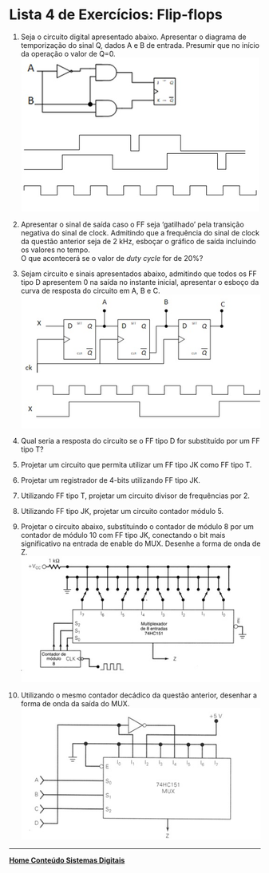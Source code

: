 # Lista 4 de Exercícios: Flip-flops

1.	Seja o circuito digital apresentado abaixo. Apresentar o diagrama de temporização do sinal Q, dados A e B de entrada. 
Presumir que no início da operação o valor de Q=0.  
![Circuitos questão 4.1](/sisdig_aulas/images_sisdig/circuitosexercicio4_1.jpg) 

2.	Apresentar o sinal de saída caso o FF seja ‘gatilhado’ pela transição negativa do sinal de clock. 
Admitindo que a frequência do sinal de clock da questão anterior seja de 2 kHz, esboçar o gráfico de saída incluindo os valores no tempo.   
O que acontecerá se o valor de *duty cycle* for de 20%?

3.	Sejam circuito e sinais apresentados abaixo, admitindo que todos os FF tipo D apresentem 0 na saída no instante inicial, 
apresentar o esboço da curva de resposta do circuito em A, B e C.  
![Circuitos questão 4.3](/sisdig_aulas/images_sisdig/circuitosexercicio4_3.jpg) 
 
4.	Qual seria a resposta do circuito se o FF tipo D for substituído por um FF tipo T?

5.	Projetar um circuito que permita utilizar um FF tipo JK como FF tipo T.

6.	Projetar um registrador de 4-bits utilizando FF tipo JK.

7.	Utilizando FF tipo T, projetar um circuito divisor de frequências por 2.

8.	Utilizando FF tipo JK, projetar um circuito contador módulo 5.

9.	Projetar o circuito abaixo, substituindo o contador de módulo 8 por um contador de módulo 10 com FF tipo JK, 
conectando o bit mais significativo na entrada de enable do MUX. Desenhe a forma de onda de Z.  
![Circuitos questão 4.9](/sisdig_aulas/images_sisdig/circuitosexercicio4_9.jpg) 
 
10.	Utilizando o mesmo contador decádico da questão anterior, desenhar a forma de onda da saída do MUX.  
![Circuitos questão 4.10](/sisdig_aulas/images_sisdig/circuitosexercicio4_10.jpg) 

___
**[Home Conteúdo Sistemas Digitais](https://github.com/claytonjasilva/claytonjasilva.github.io/blob/main/sisdig_aulas.md)**  

